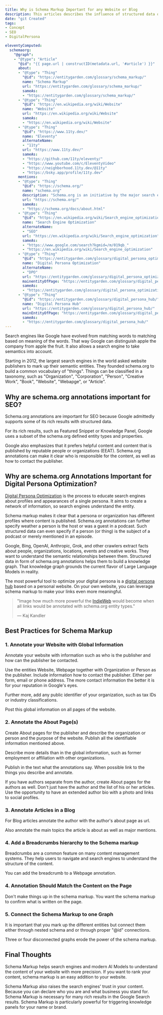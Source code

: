 ```yaml
---
title: Why is Schema Markup Important for any Website or Blog
description: This articles describes the influence of structured data on SEO and optimizing your digital persona hub.
date: "git Created"
tags:
- Concept
- SEO
- DigitalPersona

eleventyComputed:
  schemaorg:
    "@graph":
    - "@type": "Article"
      "@id": "{{ page.url | constructID(metadata.url, '#article') }}"
      about:
      - "@type": "Thing"
        "@id": "https://entitygarden.com/glossary/schema_markup/"
        name: "Schema Markup"
        url: "https://entitygarden.com/glossary/schema_markup/"
        sameAs:
        - "https://entitygarden.com/glossary/schema_markup/"
      - "@type": "Thing"
        "@id": "https://en.wikipedia.org/wiki/Website"
        name: "Website"
        url: "https://en.wikipedia.org/wiki/Website"
        sameAs:
        - "https://en.wikipedia.org/wiki/Website"
      - "@type": "Thing"
        "@id": "https://www.11ty.dev/"
        name: "Eleventy"
        alternateName: 
        - "11ty"
        url: "https://www.11ty.dev/"
        sameAs:
        - "https://github.com/11ty/eleventy/"
        - "https://www.youtube.com/c/EleventyVideo"
        - "https://neighborhood.11ty.dev/@11ty"
        - "https://bsky.app/profile/11ty.dev"
      mentions:
      - "@type": "Thing"
        "@id": "https://schema.org/"
        name: "schema.org"
        description: "Schema.org is an initiative by the major search engines to collaboratively create and maintain structured data on the Internet."
        url: "https://schema.org/"
        sameAs:
        - "https://schema.org/docs/about.html"
      - "@type": "Thing"
        "@id": "https://en.wikipedia.org/wiki/Search_engine_optimization"
        name: "Search Engine Optimization"
        alternateName:
        - "SEO"
        url: "https://en.wikipedia.org/wiki/Search_engine_optimization"
        sameAs:
        - "https://www.google.com/search?kgmid=/m/019qb_"
        - "https://en.wikipedia.org/wiki/Search_engine_optimization"
      - "@type": "Thing"
        "@id": "https://entitygarden.com/glossary/digital_persona_optimization/"
        name: "Digital Persona Optimization"
        alternateName:
        - "DPO"
        url: "https://entitygarden.com/glossary/digital_persona_optimization/"
        mainentityOfPage: "https://entitygarden.com/glossary/digital_persona_optimization/"
        sameAs:
        - "https://entitygarden.com/glossary/digital_persona_optimization/"
      - "@type": "Thing"
        "@id": "https://entitygarden.com/glossary/digital_persona_hub/"
        name: "Digital Persona Hub"
        url: "https://entitygarden.com/glossary/digital_persona_hub/"
        mainEntityOfPage: "https://entitygarden.com/glossary/digital_persona_hub/"
        sameAs:
        - "https://entitygarden.com/glossary/digital_persona_hub/"
---
```

Search engines like Google have evolved from matching words to matching based on meaning of the words. That way Google can distinguish apple the company from apple the fruit. It also allows a search engine to take semantics into account.

Starting in 2012, the largest search engines in the world asked website publishers to mark up their semantic entities. They founded schema.org to build a common vocabulary of "things". Things can be classified in a taxonomy, such as "Organization", "Corporation", "Person", "Creative Work", "Book", "Website", "Webapge", or "Article".

## Why are schema.org annotations important for SEO?

Schema.org annotations are important for SEO because Google admittedly supports some of its rich results with structured data.

For its rich results, such as Featured Snippet or Knowledge Panel, Google uses a subset of the schema.org defined entity types and properties.

Google also emphasizes that it prefers helpful content and content that is published by reputable people or organizations (EEAT). Schema.org annotations can make it clear who is responsible for the content, as well as how to contact the publisher.

## Why are schema.org Annotations Important for Digital Persona Optimization?

[Digital Persona Optimization](https://entitygarden.com/glossary/digital_persona_optimization/) is the process to educate search engines about profiles and appearances of a single persona. It aims to create a network of information, so search engines understand the entity. 

Schema markup makes it clear that a persona or organization has different profiles where content is  published. Schema.org annotations can further specify weather a person is the host or was a guest in a podcast. Such structured data can even specify if a person (or thing) is the subject of a podcast or merely mentioned in an episode.

Google, Bing, OpenAI, Anthropic, Grok, and other crawlers extract facts about people, organizations, locations, events and creative works. They want to understand the semantic relationships between them. Structured data in form of schema.org annotations helps them to build a knowledge graph. That knowledge graph grounds the current flavor of Large Language Models in reality.

The most powerful tool to optimize your digital persona is a [digital persona hub](https://entitygarden.com/glossary/digital_persona_hub/) based on a personal website. On your own website, you can leverage  schema markup to make your links even more meaningful.

> "Image how much more powerful the [IndieWeb](https://indieweb.org/) would become when all links would be annotated with schema.org entity types."
>
> &mdash; Kaj Kandler

## Best Practices for Schema Markup

### 1. Annotate your Website with Global Information

Annotate your website with information such as who is the publisher and how can the publisher be contacted.

Use the entities Website, Webpage together with Organization or Person as the publisher. Include information how to contact the publisher. Either per form, email or phone address. The more contact information the better it is for your reputation in Google's eyes.

Further more, add any public identifier of your organization, such as tax IDs or industry classifications.

Post this global information on all pages of the website.

### 2. Annotate the About Page(s)

Create About pages for the publisher and describe the organization or person and the purpose of the website. Publish all the identifiable information mentioned above.

Describe more details than in the global information, such as former employment or affiliation with other organizations.

Publish in the text what the annotations say. When possible link to the things you describe and annotate.

If you have authors separate from the author, create About pages for the authors as well. Don't just have the author and the list of his or her articles. Use the opportunity to have an extended author bio with a photo and links to social profiles.

### 3. Annotate Articles in a Blog

For Blog articles annotate the author with the author's about page as url.

Also annotate the main topics the article is about as well as major mentions.

### 4. Add a Breadcrumbs hierarchy to the Schema markup

Breadcrumbs are a common feature on many content management systems. They help users to navigate and search engines to understand the structure of the content.

You can add the breadcrumb to a Webpage annotation.

### 4. Annotation Should Match the Content on the Page

Don't make things up in the schema markup. You want the schema markup to confirm what is written on the page.

### 5. Connect the Schema Markup to one Graph

It is important that you mark up the different entities but connect them either through nested schema and or through proper "@id" connections.

Three or four disconnected graphs erode the power of the schema markup.

## Final Thoughts

Schema Markup helps search engines and modern AI Models to understand the content of your website with more precision. If you want to rank your content, schema markup is an easy addition to your website.

Schema Markup also raises the search engines' trust in your content. Because you can declare who you are and what business you stand for. Schema Markup is necessary for many rich results in the Google Search results. Schema Markup is particularly powerful for triggering knowledge panels for your name or brand.